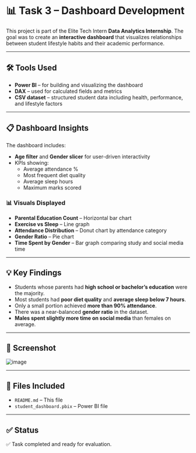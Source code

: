 # 📊 Task 3 – Dashboard Development

This project is part of the Elite Tech Intern **Data Analytics Internship**. The goal was to create an **interactive dashboard** that visualizes relationships between student lifestyle habits and their academic performance.

---

## 🛠️ Tools Used

- **Power BI** – for building and visualizing the dashboard
- **DAX** – used for calculated fields and metrics
- **CSV dataset** – structured student data including health, performance, and lifestyle factors

---

## 📋 Dashboard Insights

The dashboard includes:
- **Age filter** and **Gender slicer** for user-driven interactivity
- KPIs showing:
  - Average attendance %
  - Most frequent diet quality
  - Average sleep hours
  - Maximum marks scored

### 📊 Visuals Displayed
- **Parental Education Count** – Horizontal bar chart
- **Exercise vs Sleep** – Line graph
- **Attendance Distribution** – Donut chart by attendance category
- **Gender Ratio** – Pie chart
- **Time Spent by Gender** – Bar graph comparing study and social media time

---

## 💡 Key Findings

- Students whose parents had **high school or bachelor’s education** were the majority.
- Most students had **poor diet quality** and **average sleep below 7 hours**.
- Only a small portion achieved **more than 90% attendance**.
- There was a near-balanced **gender ratio** in the dataset.
- **Males spent slightly more time on social media** than females on average.

---

## 📸 Screenshot
![image](https://github.com/user-attachments/assets/ab2481e0-fda6-4216-b666-5f7811e97e36)

---

## 📂 Files Included

- `README.md` – This file
- `student_dashboard.pbix` – Power BI file 

---

## ✅ Status

✅ Task completed and ready for evaluation.

